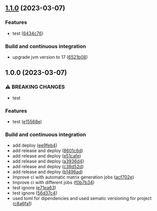 ## [1.1.0](https://github.com/AndreaBrighi/testCIAndroid/compare/1.0.0...1.1.0) (2023-03-07)


### Features

* test ([6434c76](https://github.com/AndreaBrighi/testCIAndroid/commit/6434c7618cb93aed0524fe7234a84cd2fffecab7))


### Build and continuous integration

* upgrade jvm version to 17 ([6521b08](https://github.com/AndreaBrighi/testCIAndroid/commit/6521b08d0663a7f2d83343e7051e6ec848077e4e))

## 1.0.0 (2023-03-07)


### ⚠ BREAKING CHANGES

* test

### Features

* test ([e15568e](https://github.com/AndreaBrighi/testCIAndroid/commit/e15568e4249d8b10010d2984b5a59167786c5d85))


### Build and continuous integration

* add deploy ([ee9feb4](https://github.com/AndreaBrighi/testCIAndroid/commit/ee9feb4f8e382bc7c42c290682d3b4f8fa72f2df))
* add release and deploy ([8601c6d](https://github.com/AndreaBrighi/testCIAndroid/commit/8601c6d37f115e17d1322c379c545d61d19db5cf))
* add release and deploy ([e51cafe](https://github.com/AndreaBrighi/testCIAndroid/commit/e51cafef065428c932f9d9604d709dcb31e399a1))
* add release and deploy ([a3936d4](https://github.com/AndreaBrighi/testCIAndroid/commit/a3936d44e90282a4f3feafc6f54583771108cf0e))
* add release and deploy ([c38d52d](https://github.com/AndreaBrighi/testCIAndroid/commit/c38d52d3960feafb67a834aac7b7796447e58352))
* add release and deploy ([b1496ad](https://github.com/AndreaBrighi/testCIAndroid/commit/b1496adf5c17c0e157a40f47acc13ae720861879))
* Improve ci with automatic matrix generation jobs ([acf702e](https://github.com/AndreaBrighi/testCIAndroid/commit/acf702e387455b6056a6e8e18a5deb7b48115f83))
* Improve ci with different jobs ([f0b7b34](https://github.com/AndreaBrighi/testCIAndroid/commit/f0b7b34270e6a40a9fd7286ad62498e19849a6e9))
* test ignore ([e71ea63](https://github.com/AndreaBrighi/testCIAndroid/commit/e71ea63e52de6c08cb57847caa846a5685bb9dbd))
* test ignore ([56d37c4](https://github.com/AndreaBrighi/testCIAndroid/commit/56d37c469dd32cda8fc1b343d071b4cd85cfb224))
* used toml for dipendencies and used sematic versioning for project ([c8a6fa1](https://github.com/AndreaBrighi/testCIAndroid/commit/c8a6fa1aa8316c574ca77a666a65cff12495eee7))
